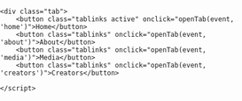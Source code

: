     
<html lang="en">
<head>
    <meta charset="UTF-8">
    <meta name="viewport" content="width=device-width, initial-scale=1.0">
    <title>Tabbed Navigation</title>
    <style>
        body {
            font-family: Arial, sans-serif;
            margin: 0;
            padding: 0;
        }
        .tab {
            overflow: hidden;
            background-color: #333;
        }
        .tab button {
            background-color: inherit;
            float: left;
            border: none;
            outline: none;
            cursor: pointer;
            padding: 14px 20px;
            color: white;
            font-size: 17px;
        }
        .tab button:hover {
            background-color: #575757;
        }
        .tab button.active {
            background-color: #04AA6D;
        }
        .tab-content {
            display: none;
            padding: 20px;
            border-top: none;
        }
        .tab-content.active {
            display: block;
        }
    </style>
</head>
<body>

    <div class="tab">
        <button class="tablinks active" onclick="openTab(event, 'home')">Home</button>
        <button class="tablinks" onclick="openTab(event, 'about')">About</button>
        <button class="tablinks" onclick="openTab(event, 'media')">Media</button>
        <button class="tablinks" onclick="openTab(event, 'creators')">Creators</button>
   
    </script>

</body>
</html>

